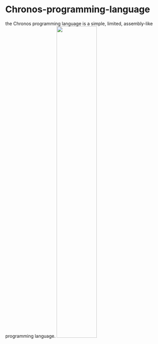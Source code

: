 # Chronos-programming-language
the Chronos programming language is a simple, limited, assembly-like programming language.
<img src="https://github.com/user-attachments/assets/54024782-757e-41ec-a4eb-0ac330e94ccc" width="50%" height="50%"/>

